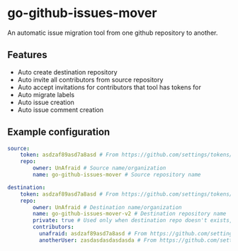 # go-github-issues-mover

An automatic issue migration tool from one github repository to another.

## Features
- Auto create destination repository
- Auto invite all contributors from source repository
- Auto accept invitations for contributors that tool has tokens for
- Auto migrate labels
- Auto issue creation
- Auto issue comment creation

## Example configuration
```yaml
source:
    token: asdzaf89asd7a8asd # From https://github.com/settings/tokens/new (With only "repo" scope)
    repo:
        owner: UnAfraid # Source name/organization
        name: go-github-issues-mover # Source repository name

destination:
    token: asdzaf89asd7a8asd # From https://github.com/settings/tokens/new (With only "repo" scope)
    repo:
        owner: UnAfraid # Destination name/organization
        name: go-github-issues-mover-v2 # Destination repository name
        private: true # Used only when destination repo doesn't exists, private repository will be created if true, public if false
        contributors:
          unafraid: asdzaf89asd7a8asd # From https://github.com/settings/tokens/new (With only "repo" scope)
          anotherUser: zasdasdasdasdasda # From https://github.com/settings/tokens/new (With only "repo" scope)

```
